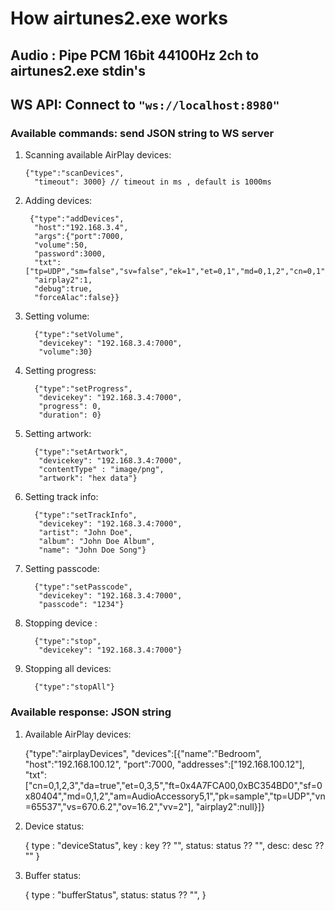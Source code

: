 # How airtunes2.exe works

## **Audio : Pipe PCM 16bit 44100Hz 2ch to airtunes2.exe stdin's**

## **WS API: Connect to ```"ws://localhost:8980"```**

### **Available commands: send JSON string to WS server**

1. Scanning available AirPlay devices:

       {"type":"scanDevices",
         "timeout": 3000} // timeout in ms , default is 1000ms

2. Adding devices:

        {"type":"addDevices",
         "host":"192.168.3.4",
         "args":{"port":7000,
         "volume":50,
         "password":3000,
         "txt":["tp=UDP","sm=false","sv=false","ek=1","et=0,1","md=0,1,2","cn=0,1","ch=2","ss=16","sr=44100","pw=false","vn=3","txtvers=1"],
         "airplay2":1,
         "debug":true,
         "forceAlac":false}}

3. Setting volume:

         {"type":"setVolume",
          "devicekey": "192.168.3.4:7000",
          "volume":30}

4. Setting progress:

         {"type":"setProgress",
          "devicekey": "192.168.3.4:7000",
          "progress": 0,
          "duration": 0}

5. Setting artwork:

         {"type":"setArtwork",
          "devicekey": "192.168.3.4:7000",
          "contentType" : "image/png",
          "artwork": "hex data"}

6. Setting track info:

         {"type":"setTrackInfo",
          "devicekey": "192.168.3.4:7000",
          "artist": "John Doe",
          "album": "John Doe Album",
          "name": "John Doe Song"}

7. Setting passcode:

         {"type":"setPasscode",
          "devicekey": "192.168.3.4:7000",
          "passcode": "1234"}

8. Stopping device :

         {"type":"stop",
          "devicekey": "192.168.3.4:7000"}


9. Stopping all devices:

         {"type":"stopAll"}

### **Available response: JSON string**

1. Available AirPlay devices:

    {"type":"airplayDevices",
    "devices":[{"name":"Bedroom",
    "host":"192.168.100.12",
    "port":7000,
    "addresses":["192.168.100.12"],
    "txt":["cn=0,1,2,3","da=true","et=0,3,5","ft=0x4A7FCA00,0xBC354BD0","sf=0x80404","md=0,1,2","am=AudioAccessory5,1","pk=sample","tp=UDP","vn=65537","vs=670.6.2","ov=16.2","vv=2"],
    "airplay2":null}]}

2. Device status:

      {
        type : "deviceStatus",
        key : key ?? "",
        status: status ?? "",
        desc: desc ?? ""
    }

3. Buffer status:

    {
        type : "bufferStatus",
        status: status ?? "",
    }
     